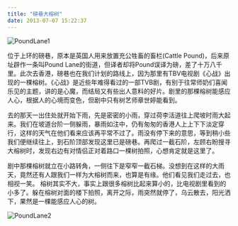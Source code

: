 ```yaml
---
title: "磅巷大榕树"
date: 2013-07-07 15:22:37
---
```


![PoundLane1](../../../images/2013/PoundLane1.jpg) 

位于上环的磅巷，原本是英国人用来放置充公牲畜的畜栏(Cattle Pound)，后来原址辟作一条叫Pound Lane的街道，但译者却将Pound误译为磅，差了十万八千里。此次去香港，磅巷也在我们计划的路线上，因为那里有TBV电视剧《心战》出现的一棵榕树。《心战》是近些年难得看过的一部TVB剧，有别于往常师奶们喜闻乐见的主题，讲的是心魔，而结局又有些出人意料的好片。剧里的那棵榕树能感应人心，根据人的心境而变色，但剧中只有树艺师章世婷能看到。 

去的那天一出住处就开始下雨，先是密密的小雨，穿过荷李活道往上爬坡时雨大起来。我们在坡道台阶一侧躲雨，暴雨如注中，仍有匆匆的香港人上上下下淡定穿行，这样的天气在他们看来应该再平常不过了。雨没有停下来的意思，等到稍小些我们便继续往上，到石阶顶部发现这里已是磅巷。再爬过一截石阶，左顾右盼搜寻大榕树时，发现右边有对情侣正对着路口一棵树拍照，心想肯定就是这里了。

剧中那棵榕树就立在小路转角，一侧往下是窄窄一截石梯。没想到在这样的大雨天，竟然还有人跟我们一样为大榕树而来，也算是有缘。他们看见我们走过去，也相视一笑。 榕树其实不大，事实上跟很多榕树比起来算小的，比电视剧里看到的小多了。躲在榕树对面的楼下拍照，离开之际，雨突然就停了，乌云散去，阳光洒下，果然是一棵能感应人心的树。 

![PoundLane2](../../../images/2013/PoundLane2.jpg)